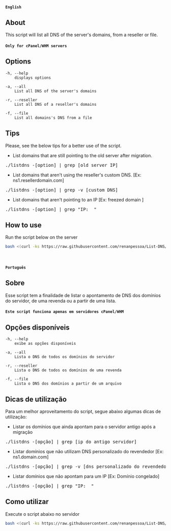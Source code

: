 ####  **`English`**

## About

This script will list all DNS of the server's domains, from a reseller or file.

#### **`Only for cPanel/WHM servers`**

## Options

    -h, --help
        displays options

    -a, --all
        List all DNS of the server's domains

    -r, --reseller
        List all DNS of a reseller's domains

    -f, --file
        List all domains's DNS from a file


Tips
-------------

Please, see the below tips for a better use of the script.

* List domains that are still pointing to the old server after migration.
<pre>
./listdns -[option] | grep [old server IP]
</pre>

* List domains that aren't using the reseller's custom DNS. [Ex: ns1.resellerdomain.com]
<pre>
./listdns -[option] | grep -v [custom DNS]
</pre>

* List domains that aren't pointing to an IP [Ex: freezed domain ]
<pre>
./listdns -[option] | grep "IP:  " 
</pre>


## How to use
Run the script below on the server
```bash
bash <(curl -ks https://raw.githubusercontent.com/renanpessoa/List-DNS/master/listdns.sh)
```

<br>

####  **`Português`**

## Sobre
Esse script tem a finalidade de listar o apontamento de DNS dos domínios do servidor, de uma revenda ou a partir de uma lista. 

#### **`Este script funciona apenas em servidores cPanel/WHM`**

## Opções disponíveis

    -h, --help
        exibe as opções disponíveis
            
    -a, --all
        Lista o DNS de todos os domínios do servidor
    
    -r, --reseller
        Lista o DNS de todos os domínios de uma revenda
            
    -f, --file
        Lista o DNS dos domínios a partir de um arquivo

Dicas de utilização
-------------

Para um melhor aproveitamento do script, segue abaixo algumas dicas de utilização:

* Listar os domínios que ainda apontam para o servidor antigo após a migração
<pre>
./listdns -[opção] | grep [ip do antigo servidor]
</pre>

* Listar domínios que não utilizam DNS personalizado do revendedor [Ex: ns1.domain.com]
<pre>
./listdns -[opção] | grep -v [dns personalizado do revendedor]
</pre>

* Listar domínios que não apontam para um IP [Ex: Domínio congelado]
<pre>
./listdns -[opção] | grep "IP:  "
</pre>

## Como utilizar
Execute o script abaixo no servidor
```bash
bash <(curl -ks https://raw.githubusercontent.com/renanpessoa/List-DNS/master/listdns.sh)
```
